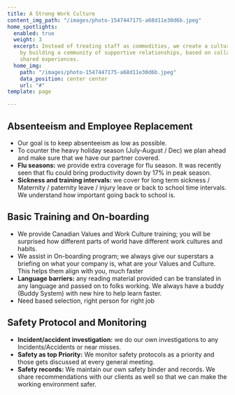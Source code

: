 ```yaml
---
title: A Strong Work Culture
content_img_path: "/images/photo-1547447175-a68d11e30d6b.jpeg"
home_spotlights:
  enabled: true
  weight: 3
  excerpt: Instead of treating staff as commodities, we create a culture of caring
    by building a community of supportive relationships, based on collaboration and
    shared experiences.
  home_img:
    path: "/images/photo-1547447175-a68d11e30d6b.jpeg"
    data_position: center center
    url: "#"
template: page

---
```

## Absenteeism and Employee Replacement

- Our goal is to keep absenteeism as low as possible.
- To counter the heavy holiday season (July-August / Dec) we plan ahead and make sure that we have our partner covered.
- **Flu seasons:** we provide extra coverage for flu season. It was recently seen that flu could bring productivity down by 17% in peak season.
- **Sickness and training intervals:** we cover for long term sickness / Maternity / paternity leave / injury leave or back to school time intervals. We understand how important going back to school is.

## Basic Training and On-boarding

- We provide Canadian Values and Work Culture training; you will be surprised how different parts of world have different work cultures and habits.
- We assist in On-boarding program; we always give our superstars a briefing on what your company is, what are your Values and Culture. This helps them align with you, much faster
- **Language barriers:** any reading material provided can be translated in any language and passed on to folks working. We always have a buddy (Buddy System) with new hire to help learn faster.
- Need based selection, right person for right job

## Safety Protocol and Monitoring

- **Incident/accident investigation:** we do our own investigations to any Incidents/Accidents or near misses.
- **Safety as top Priority:** We monitor safety protocols as a priority and those gets discussed at every general meeting.
- **Safety records:** We maintain our own safety binder and records. We share recommendations with our clients as well so that we can make the working environment safer.